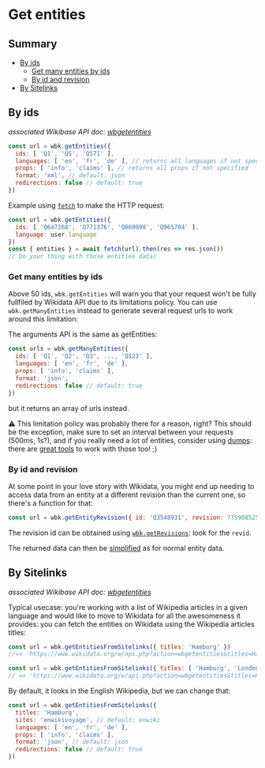 # Get entities

## Summary

<!-- START doctoc generated TOC please keep comment here to allow auto update -->
<!-- DON'T EDIT THIS SECTION, INSTEAD RE-RUN doctoc TO UPDATE -->

- [By ids](#by-ids)
  - [Get many entities by ids](#get-many-entities-by-ids)
  - [By id and revision](#by-id-and-revision)
- [By Sitelinks](#by-sitelinks)

<!-- END doctoc generated TOC please keep comment here to allow auto update -->


## By ids
*associated Wikibase API doc: [wbgetentities](https://www.wikidata.org/w/api.php?action=help&modules=wbgetentities)*

```js
const url = wbk.getEntities({
  ids: [ 'Q1', 'Q5', 'Q571' ],
  languages: [ 'en', 'fr', 'de' ], // returns all languages if not specified
  props: [ 'info', 'claims' ], // returns all props if not specified
  format: 'xml', // default: json
  redirections: false // default: true
})
```

Example using [`fetch`](https://developer.mozilla.org/en-US/docs/Web/API/WindowOrWorkerGlobalScope/fetch) to make the HTTP request:
```js
const url = wbk.getEntities({
  ids: [ 'Q647268', 'Q771376', 'Q860998', 'Q965704' ],
  language: user.language
})
const { entities } = await fetch(url).then(res => res.json())
// Do your thing with those entities data)
```


### Get many entities by ids
Above 50 ids, `wbk.getEntities` will warn you that your request won't be fully fullfiled by Wikidata API due to its limitations policy.
You can use `wbk.getManyEntities` instead to generate several request urls to work around this limitation:

The arguments API is the same as getEntities:
```js
const urls = wbk.getManyEntities({
  ids: [ 'Q1', 'Q2', 'Q3', ..., 'Q123' ],
  languages: [ 'en', 'fr', 'de' ],
  props: [ 'info', 'claims' ],
  format: 'json',
  redirections: false // default: true
})
```
but it returns an array of urls instead.

:warning: This limitation policy was probably there for a reason, right? This should be the exception, make sure to set an interval between your requests (500ms, 1s?), and if you really need a lot of entities, consider using [dumps](https://www.wikidata.org/wiki/Wikidata:Database_download#JSON_dumps_.28recommended.29): there are [great tools](https://github.com/maxlath/wikidata-filter) to work with those too! ;)


### By id and revision
At some point in your love story with Wikidata, you might end up needing to access data from an entity at a different revision than the current one, so there's a function for that:
```js
const url = wbk.getEntityRevision({ id: 'Q3548931', revision: 775908525 })
```

The revision id can be obtained using [`wbk.getRevisions`](https://github.com/maxlath/wikidata-sdk/blob/main/docs/get_revisions.md#get-revisions): look for the `revid`.

The returned data can then be [simplified](https://github.com/maxlath/wikidata-sdk/blob/main/docs/simplify_entities_data.md#simplify-entities-data) as for normal entity data.

## By Sitelinks
*associated Wikibase API doc: [wbgetentities](https://www.wikidata.org/w/api.php?action=help&modules=wbgetentities)*

Typical usecase: you're working with a list of Wikipedia articles in a given language and would like to move to Wikidata for all the awesomeness it provides: you can fetch the entities on Wikidata using the Wikipedia articles titles:
```js
const url = wbk.getEntitiesFromSitelinks({ titles: 'Hamburg' })
//=> 'https://www.wikidata.org/w/api.php?action=wbgetentities&titles=Hamburg&sites=enwiki&format=json'

const url = wbk.getEntitiesFromSitelinks({ titles: [ 'Hamburg', 'London', 'Lisbon' ] })
// => 'https://www.wikidata.org/w/api.php?action=wbgetentities&titles=Hamburg%7CLyon%7CBerlin&sites=enwiki&format=json'
```

By default, it looks in the English Wikipedia, but we can change that:
```js
const url = wbk.getEntitiesFromSitelinks({
  titles: 'Hamburg',
  sites: 'enwikivoyage', // default: enwiki
  languages: [ 'en', 'fr', 'de' ],
  props: [ 'info', 'claims' ],
  format: 'json', // default: json
  redirections: false // default: true
})
```
